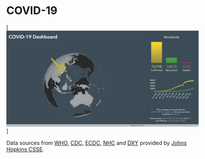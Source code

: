 # COVID-19

[![3D Corona Dashboard](screenshot.png)]

Data sources from
[WHO](https://www.who.int/emergencies/diseases/novel-coronavirus-2019/situation-reports),
[CDC](https://www.cdc.gov/coronavirus/2019-ncov/index.html),
    [ECDC](https://www.ecdc.europa.eu/en/geographical-distribution-2019-ncov-cases),
    [NHC](http://www.nhc.gov.cn/xcs/yqtb/list_gzbd.shtml) and
    [DXY](https://3g.dxy.cn/newh5/view/pneumonia?scene=2&amp;clicktime=1579582238&amp;enterid=1579582238&amp;from=singlemessage&amp;isappinstalled=0)
    provided by [Johns Hopkins CSSE](https://gisanddata.maps.arcgis.com/apps/opsdashboard/index.html#/bda7594740fd40299423467b48e9ecf6).

